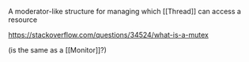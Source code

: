 A moderator-like structure for managing which [[Thread]] can access a resource

https://stackoverflow.com/questions/34524/what-is-a-mutex

(is the same as a [[Monitor]]?)